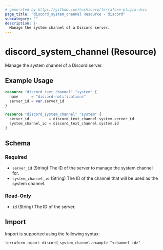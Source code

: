 ```yaml
---
# generated by https://github.com/hashicorp/terraform-plugin-docs
page_title: "discord_system_channel Resource - discord"
subcategory: ""
description: |-
  Manage the system channel of a Discord server.
---
```


# discord_system_channel (Resource)

Manage the system channel of a Discord server.

## Example Usage

```terraform
resource "discord_text_channel" "system" {
  name      = "discord-notifications"
  server_id = var.server_id
}

resource "discord_system_channel" "system" {
  server_id         = discord_text_channel.system.server_id
  system_channel_id = discord_text_channel.system.id
}
```

<!-- schema generated by tfplugindocs -->
## Schema

### Required

- `server_id` (String) The ID of the server to manage the system channel for.
- `system_channel_id` (String) The ID of the channel that will be used as the system channel.

### Read-Only

- `id` (String) The ID of the server.

## Import

Import is supported using the following syntax:

```shell
terraform import discord_system_channel.example "<channel id>"
```

